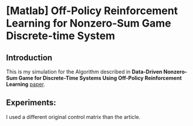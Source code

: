 # [Matlab] Off-Policy Reinforcement Learning for Nonzero-Sum Game Discrete-time System

## Introduction
This is my simulation for the Algorithm described in **Data-Driven Nonzero-Sum Game for Discrete-Time Systems Using Off-Policy Reinforcement Learning** [paper](https://ieeexplore.ieee.org/document/8933509).

## Experiments:
I used a different original control matrix than the article. 
